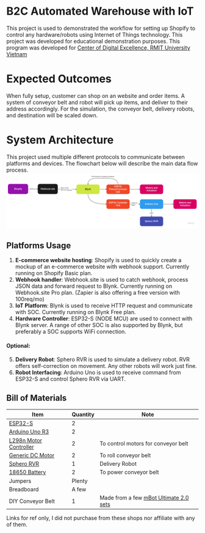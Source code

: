 # B2C Automated Warehouse with IoT
This project is used to demonstrated the workflow for setting up Shopify to control any hardware/robots using Internet of Things technology.
This project was developed for educational demonstration purposes.
This program was developed for [Center of Digital Excellence, RMIT University Vietnam](https://code-rmit.edu.vn/)

# Expected Outcomes

When fully setup, customer can shop on an website and order items. A system of conveyor belt and robot will pick up items, and deliver to their address accordingly.
For the simulation, the conveyor belt, delivery robots, and destination will be scaled down.


# System Architecture

This project used multiple different protocols to communicate between platforms and devices. The flowchart below will describe the main data flow process.
![enter image description here](https://github.com/TManhNguyen/IoT-Warehouse/blob/main/media/IoT%20Warehouse.jpg?raw=true)

## Platforms Usage

 1. **E-commerce website hosting**: Shopify is used to quickly create a mockup of an e-commerce website  with webhook support. Currently running on Shopify Basic plan.
 2. **Webhook handler**: Webhook.site is used to catch webhook, process JSON data and forward request to Blynk. Currently running on Webhook.site Pro plan. (Zapier is also offering a free version with 100req/mo)
 3. **IoT Platform**: Blynk is used to receive HTTP request and communicate with SOC. Currently running on Blynk Free plan.
 4. **Hardware Controller**: ESP32-S (NODE MCU) are used to connect with Blynk server. A range of other SOC is also supported by Blynk, but preferably a SOC supports WiFi connection.
#### Optional:
 5.   **Delivery Robot**: Sphero RVR is used to simulate a delivery robot. RVR offers self-correction on movement. Any other robots will work just fine.
 6. **Robot Interfacing**: Arduino Uno is used to receive command from ESP32-S and control Sphero RVR via UART.

##  Bill of Materials

|Item|Quantity  |Note|
|--|--|--|
|[ESP32-S](https://www.waveshare.com/nodemcu-32s.htm) |2  ||
|[Arduino Uno R3](https://docs.arduino.cc/hardware/uno-rev3)|2  ||
|[L298n Motor Controller](https://lastminuteengineers.com/l298n-dc-stepper-driver-arduino-tutorial/)|2|To control motors for conveyor belt|
|[Generic DC Motor](https://techmartgh.com/product/geared-dc-motor-with-wheel/)|2|To roll conveyor belt|
|[Sphero RVR](https://sphero.com/products/rvr)|1|Delivery Robot|
|[18650 Battery](https://www.automaxx.in/product/18650-li-ion-2000mah-rechargeable-battery/)|2|To power conveyor belt|
|Jumpers|Plenty||
|Breadboard|A few||
|DIY Conveyor Belt|1|Made from a few [mBot Ultimate 2.0 sets](https://www.electromaker.io/shop/product/mbot-ranger-stem-edu-robot-kit?srsltid=AQP2TeOpQF3UteQWXzXLJKvGsyb56YhDhXLu1lv4_qR7iXvtWxUKbfIqy0A)	|
Links for ref only, I did not purchase from these shops nor affiliate with any of them.
